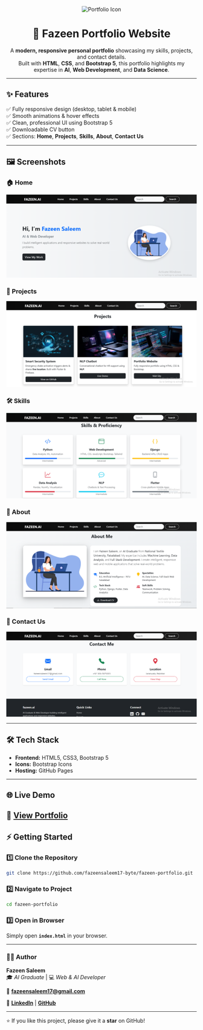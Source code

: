 <!-- Project Icon -->
<p align="center">
  <img src="https://img.icons8.com/external-flat-juicy-fish/344/external-portfolio-web-design-flat-flat-juicy-fish.png" alt="Portfolio Icon" width="120">
</p>

<h1 align="center">🚀 Fazeen Portfolio Website</h1>

<p align="center">
A <b>modern, responsive personal portfolio</b> showcasing my skills, projects, and contact details.<br>
Built with <b>HTML</b>, <b>CSS</b>, and <b>Bootstrap 5</b>, this portfolio highlights my expertise in <b>AI</b>, <b>Web Development</b>, and <b>Data Science</b>.
</p>

---

## ✨ Features
✅ Fully responsive design (desktop, tablet & mobile)  
✅ Smooth animations & hover effects  
✅ Clean, professional UI using Bootstrap 5  
✅ Downloadable CV button  
✅ Sections: **Home**, **Projects**, **Skills**, **About**, **Contact Us**

---

## 🖼️ Screenshots  

### 🏠 Home  
![Home](page1.png)  

### 💼 Projects  
![Projects](page2.png)  

### 🛠️ Skills  
![Skills](page3.png)  

### 👤 About  
![About](page4.png)  

### 📩 Contact Us  
![Contact](page5.png)  

---

## 🛠️ Tech Stack
- **Frontend:** HTML5, CSS3, Bootstrap 5  
- **Icons:** Bootstrap Icons  
- **Hosting:** GitHub Pages  

---

## 🌐 Live Demo
🔗 **[View Portfolio](https://fazeensaleem17-byte.github.io/fazeen-portfolio/)**
---

## ⚡ Getting Started

### 1️⃣ Clone the Repository
```bash
git clone https://github.com/fazeensaleem17-byte/fazeen-portfolio.git
```
### 2️⃣ Navigate to Project
```bash
cd fazeen-portfolio
```

### 3️⃣ Open in Browser
Simply open **`index.html`** in your browser.

---

### 👨‍💻 Author
**Fazeen Saleem**  
🎓 *AI Graduate* | 💻 *Web & AI Developer*  

📧 **[fazeensaleem17@gmail.com](mailto:fazeensaleem17@gmail.com)**  

🔗 **[LinkedIn](https://www.linkedin.com/in/fazeen-saleem-53b00922b/)** | **[GitHub](https://github.com/fazeensaleem17-byte)**

---

⭐ If you like this project, please give it a **star** on GitHub!
